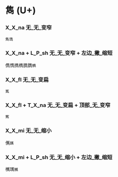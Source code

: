 # 雋 (U+) 

### X_X_na 无_无_变窄
`雋㻽`

### X_X_na + L_P_sh 无_无_变窄 + 左边_撇_缩短
儁懏擕檇臇鐫`觹`

### X_X_fl 无_无_变扁
`嶲`

### X_X_fl + T_X_na 无_无_变扁 + 顶部_无_变窄
`寯`

### X_X_mi 无_无_缩小
㒞`䥴`

### X_X_mi + L_P_sh 无_无_缩小 + 左边_撇_缩短
㰎㼇`觽`